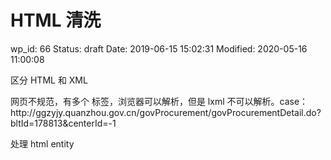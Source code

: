# HTML 清洗


wp_id: 66
Status: draft
Date: 2019-06-15 15:02:31
Modified: 2020-05-16 11:00:08


<p>区分 HTML 和 XML</p>

<p>网页不规范，有多个  标签，浏览器可以解析，但是 lxml 不可以解析。case：http://ggzyjy.quanzhou.gov.cn/govProcurement/govProcurementDetail.do?bltId=178813&amp;centerId=-1</p>

<p>处理 html entity</p>